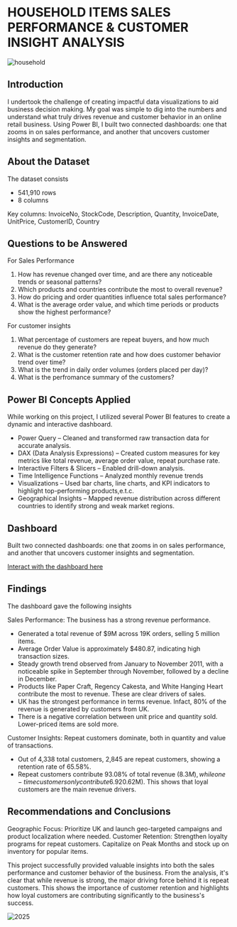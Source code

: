 # HOUSEHOLD ITEMS SALES PERFORMANCE & CUSTOMER INSIGHT ANALYSIS 
![household](https://github.com/user-attachments/assets/4380f363-c094-4609-8a4a-a9207844e45a)


## Introduction
I undertook the challenge of creating impactful data visualizations to aid business decision making. My goal was simple to dig into the numbers and understand what truly drives revenue and customer behavior in an online retail business. Using Power BI, I built two connected dashboards: one that zooms in on sales performance, and another that uncovers customer insights and segmentation.

## About the Dataset

The dataset consists 
- 541,910 rows 
- 8 columns

Key columns: InvoiceNo, StockCode, Description, Quantity, InvoiceDate, UnitPrice, CustomerID, Country

## Questions to be Answered

For Sales Performance
1. How has revenue changed over time, and are there any noticeable trends or seasonal patterns?
2. Which products and countries contribute the most to overall revenue?
3. How do pricing and order quantities influence total sales performance?
5. What is the average order value, and which time periods or products show the highest performance?

For customer insights
1. What percentage of customers are repeat buyers, and how much revenue do they generate?
2. What is the customer retention rate and how does customer behavior trend over time?
3. What is the trend in daily order volumes (orders placed per day)?
4. What is the perfromance summary of the customers?

## Power BI Concepts Applied

While working on this project, I utilized several Power BI features to create a dynamic and interactive dashboard.

- Power Query – Cleaned and transformed raw transaction data for accurate analysis.
- DAX (Data Analysis Expressions) – Created custom measures for key metrics like total revenue, average order value, repeat purchase rate.
- Interactive Filters & Slicers – Enabled drill-down analysis.
- Time Intelligence Functions – Analyzed monthly revenue trends
- Visualizations – Used bar charts, line charts, and KPI indicators to highlight top-performing products,e.t.c.
- Geographical Insights – Mapped revenue distribution across different countries to identify strong and weak market regions.

## Dashboard

Built two connected dashboards: one that zooms in on sales performance, and another that uncovers customer insights and segmentation.

[Interact with the dashboard here](https://app.powerbi.com/view?r=eyJrIjoiZTM4NGI1ODUtNzNhYS00Njk2LWFkNGMtMDUxNTZhNjNmOTQ1IiwidCI6Ijc3ZGJjZTk5LTYwNTQtNGFiYS04MjUwLTE5YzBlZmI0MzE4ZCJ9)

## Findings
The dashboard gave the following insights

Sales Performance: The business has a strong revenue performance. 
- Generated a total revenue of $9M across 19K orders, selling 5 million items.
- Average Order Value is approximately $480.87, indicating high transaction sizes.
- Steady growth trend observed from January to November 2011, with a noticeable spike in September through November, followed by a decline in December.
- Products like Paper Craft, Regency Cakesta, and White Hanging Heart contribute the most to revenue. These are clear drivers of sales.
- UK has the strongest performance in terms revenue. Infact, 80% of the revenue is generated by customers from UK.
- There is a negative correlation between unit price and quantity sold. Lower-priced items are sold more.
  
Customer Insights: Repeat customers dominate, both in quantity and value of transactions.
- Out of 4,338 total customers, 2,845 are repeat customers, showing a retention rate of 65.58%.
- Repeat customers contribute 93.08% of total revenue ($8.3M), while one-time customers only contribute 6.92% ($0.62M). This shows that loyal customers are the main revenue drivers.

## Recommendations and Conclusions

Geographic Focus: Prioritize UK and launch geo-targeted campaigns and product localization where needed.
Customer Retention: Strengthen loyalty programs for repeat customers.
Capitalize on Peak Months and stock up on inventory for popular items.

This project successfully provided valuable insights into both the sales performance and customer behavior of the business. From the analysis, it's clear that while revenue is strong, the major driving force behind it is repeat customers. This shows the importance of customer retention and highlights how loyal customers are contributing significantly to the business's success.

![2025](https://github.com/user-attachments/assets/fad7ee55-556c-474d-8d1b-5a4f0fc8fc8c)



